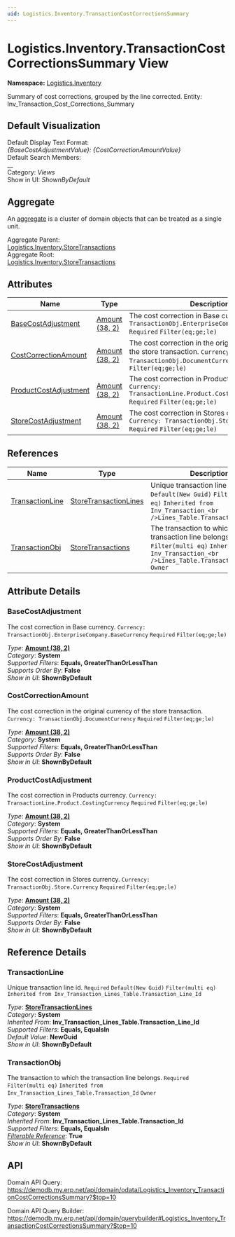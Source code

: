 ```yaml
---
uid: Logistics.Inventory.TransactionCostCorrectionsSummary
---
```

# Logistics.Inventory.TransactionCostCorrectionsSummary View

**Namespace:** [Logistics.Inventory](Logistics.Inventory.md)  

Summary of cost corrections, grouped by the line corrected. Entity: Inv_Transaction_Cost_Corrections_Summary

## Default Visualization
Default Display Text Format:  
_{BaseCostAdjustmentValue}: {CostCorrectionAmountValue}_  
Default Search Members:  
__  
Category:  _Views_  
Show in UI:  _ShownByDefault_  

## Aggregate
An [aggregate](https://docs.erp.net/tech/advanced/concepts/aggregates.html) is a cluster of domain objects that can be treated as a single unit.  

Aggregate Parent:  
[Logistics.Inventory.StoreTransactions](Logistics.Inventory.StoreTransactions.md)  
Aggregate Root:  
[Logistics.Inventory.StoreTransactions](Logistics.Inventory.StoreTransactions.md)  

## Attributes

| Name | Type | Description |
| ---- | ---- | --- |
| [BaseCostAdjustment](Logistics.Inventory.TransactionCostCorrectionsSummary.md#basecostadjustment) | [Amount (38, 2)](../data-types.md#amount) | The cost correction in Base currency. `Currency: TransactionObj.EnterpriseCompany.BaseCurrency` `Required` `Filter(eq;ge;le)` 
| [CostCorrectionAmount](Logistics.Inventory.TransactionCostCorrectionsSummary.md#costcorrectionamount) | [Amount (38, 2)](../data-types.md#amount) | The cost correction in the original currency of the store transaction. `Currency: TransactionObj.DocumentCurrency` `Required` `Filter(eq;ge;le)` 
| [ProductCostAdjustment](Logistics.Inventory.TransactionCostCorrectionsSummary.md#productcostadjustment) | [Amount (38, 2)](../data-types.md#amount) | The cost correction in Products currency. `Currency: TransactionLine.Product.CostingCurrency` `Required` `Filter(eq;ge;le)` 
| [StoreCostAdjustment](Logistics.Inventory.TransactionCostCorrectionsSummary.md#storecostadjustment) | [Amount (38, 2)](../data-types.md#amount) | The cost correction in Stores currency. `Currency: TransactionObj.Store.Currency` `Required` `Filter(eq;ge;le)` 

## References

| Name | Type | Description |
| ---- | ---- | --- |
| [TransactionLine](Logistics.Inventory.TransactionCostCorrectionsSummary.md#transactionline) | [StoreTransactionLines](Logistics.Inventory.StoreTransactionLines.md) | Unique transaction line id. `Required` `Default(New Guid)` `Filter(multi eq)` `Inherited from Inv_Transaction_<br />Lines_Table.Transaction_Line_Id` |
| [TransactionObj](Logistics.Inventory.TransactionCostCorrectionsSummary.md#transactionobj) | [StoreTransactions](Logistics.Inventory.StoreTransactions.md) | The transaction to which the transaction line belongs. `Required` `Filter(multi eq)` `Inherited from Inv_Transaction_<br />Lines_Table.Transaction_Id` `Owner` |


## Attribute Details

### BaseCostAdjustment

The cost correction in Base currency. `Currency: TransactionObj.EnterpriseCompany.BaseCurrency` `Required` `Filter(eq;ge;le)`

_Type_: **[Amount (38, 2)](../data-types.md#amount)**  
_Category_: **System**  
_Supported Filters_: **Equals, GreaterThanOrLessThan**  
_Supports Order By_: **False**  
_Show in UI_: **ShownByDefault**  

### CostCorrectionAmount

The cost correction in the original currency of the store transaction. `Currency: TransactionObj.DocumentCurrency` `Required` `Filter(eq;ge;le)`

_Type_: **[Amount (38, 2)](../data-types.md#amount)**  
_Category_: **System**  
_Supported Filters_: **Equals, GreaterThanOrLessThan**  
_Supports Order By_: **False**  
_Show in UI_: **ShownByDefault**  

### ProductCostAdjustment

The cost correction in Products currency. `Currency: TransactionLine.Product.CostingCurrency` `Required` `Filter(eq;ge;le)`

_Type_: **[Amount (38, 2)](../data-types.md#amount)**  
_Category_: **System**  
_Supported Filters_: **Equals, GreaterThanOrLessThan**  
_Supports Order By_: **False**  
_Show in UI_: **ShownByDefault**  

### StoreCostAdjustment

The cost correction in Stores currency. `Currency: TransactionObj.Store.Currency` `Required` `Filter(eq;ge;le)`

_Type_: **[Amount (38, 2)](../data-types.md#amount)**  
_Category_: **System**  
_Supported Filters_: **Equals, GreaterThanOrLessThan**  
_Supports Order By_: **False**  
_Show in UI_: **ShownByDefault**  


## Reference Details

### TransactionLine

Unique transaction line id. `Required` `Default(New Guid)` `Filter(multi eq)` `Inherited from Inv_Transaction_Lines_Table.Transaction_Line_Id`

_Type_: **[StoreTransactionLines](Logistics.Inventory.StoreTransactionLines.md)**  
_Category_: **System**  
_Inherited From_: **Inv_Transaction_Lines_Table.Transaction_Line_Id**  
_Supported Filters_: **Equals, EqualsIn**  
_Default Value_: **NewGuid**  
_Show in UI_: **ShownByDefault**  

### TransactionObj

The transaction to which the transaction line belongs. `Required` `Filter(multi eq)` `Inherited from Inv_Transaction_Lines_Table.Transaction_Id` `Owner`

_Type_: **[StoreTransactions](Logistics.Inventory.StoreTransactions.md)**  
_Category_: **System**  
_Inherited From_: **Inv_Transaction_Lines_Table.Transaction_Id**  
_Supported Filters_: **Equals, EqualsIn**  
_[Filterable Reference](https://docs.erp.net/dev/domain-api/filterable-references.html)_: **True**  
_Show in UI_: **ShownByDefault**  


## API

Domain API Query:
<https://demodb.my.erp.net/api/domain/odata/Logistics_Inventory_TransactionCostCorrectionsSummary?$top=10>

Domain API Query Builder:
<https://demodb.my.erp.net/api/domain/querybuilder#Logistics_Inventory_TransactionCostCorrectionsSummary?$top=10>

